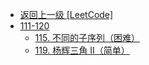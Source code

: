 - [返回上一级 [LeetCode]](LeetCode/)
- [111-120](LeetCode/111-120/)
  - [115. 不同的子序列（困难）](LeetCode/111-120/115.%20不同的子序列（困难）.md)
  - [119. 杨辉三角 II（简单）](LeetCode/111-120/119.%20杨辉三角%20II（简单）.md)
